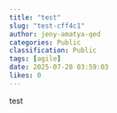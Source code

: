 ```yaml
---
title: "test"
slug: "test-cff4c1"
author: jeny-amatya-qed
categories: Public
classification: Public
tags: [agile]
date: 2025-07-28 03:59:03 
likes: 0
---
```


test